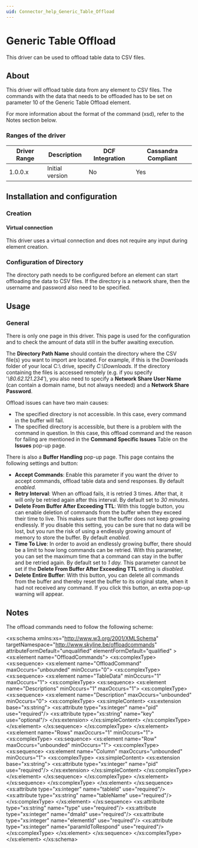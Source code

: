 ```yaml
---
uid: Connector_help_Generic_Table_Offload
---
```


# Generic Table Offload

This driver can be used to offload table data to CSV files.

## About

This driver will offload table data from any element to CSV files. The commands with the data that needs to be offloaded has to be set on parameter 10 of the Generic Table Offload element.

For more information about the format of the command (xsd), refer to the Notes section below.

### Ranges of the driver

| **Driver Range** | **Description** | **DCF Integration** | **Cassandra Compliant** |
|------------------|-----------------|---------------------|-------------------------|
| 1.0.0.x          | Initial version | No                  | Yes                     |

## Installation and configuration

### Creation

#### Virtual connection

This driver uses a virtual connection and does not require any input during element creation.

### Configuration of Directory

The directory path needs to be configured before an element can start offloading the data to CSV files. If the directory is a network share, then the username and password also need to be specified.

## Usage

### General

There is only one page in this driver. This page is used for the configuration and to check the amount of data still in the buffer awaiting execution.

The **Directory Path Name** should contain the directory where the CSV file(s) you want to import are located. For example, if this is the Downloads folder of your local C:\\ drive, specify *C:\Downloads*. If the directory containing the files is accessed remotely (e.g. if you specify '*\\80.62.121.234'*), you also need to specify a **Network Share User Name** (can contain a domain name, but not always needed) and a **Network Share Password**.

Offload issues can have two main causes:

- The specified directory is not accessible. In this case, every command in the buffer will fail.
- The specified directory is accessible, but there is a problem with the command in question. In this case, this offload command and the reason for failing are mentioned in the **Command Specific Issues** Table on the **Issues** pop-up page.

There is also a **Buffer Handling** pop-up page. This page contains the following settings and button:

- **Accept Commands**: Enable this parameter if you want the driver to accept commands, offload table data and send responses. By default *enabled.*
- **Retry Interval**: When an offload fails, it is retried 3 times. After that, it will only be retried again after this interval. By default set to *30 minutes*.
- **Delete From Buffer After Exceeding TTL**: With this toggle button, you can enable deletion of commands from the buffer when they exceed their time to live. This makes sure that the buffer does not keep growing endlessly. If you disable this setting, you can be sure that no data will be lost, but you run the risk of using a endlessly growing amount of memory to store the buffer. By default *enabled*.
- **Time To Live**: In order to avoid an endlessly growing buffer, there should be a limit to how long commands can be retried. With this parameter, you can set the maximum time that a command can stay in the buffer and be retried again. By default set to *1 day.* This parameter cannot be set if the **Delete From Buffer After Exceeding TTL** setting is *disabled*.
- **Delete Entire Buffer**: With this button, you can delete all commands from the buffer and thereby reset the buffer to its original state, when it had not received any command. If you click this button, an extra pop-up warning will appear.

## Notes

The offload commands need to follow the following scheme:

\<xs:schema xmlns:xs="http://www.w3.org/2001/XMLSchema" targetNamespace="<http://www.skyline.be/offloadcommands>" attributeFormDefault="unqualified" elementFormDefault="qualified" \>
\<xs:element name="OffloadCommands"\>
\<xs:complexType\>
\<xs:sequence\>
\<xs:element name="OffloadCommand" maxOccurs="unbounded" minOccurs="0"\>
\<xs:complexType\>
\<xs:sequence\>
\<xs:element name="TableData" minOccurs="1" maxOccurs="1"\>
\<xs:complexType\>
\<xs:sequence\>
\<xs:element name="Descriptions" minOccurs="1" maxOccurs="1"\>
\<xs:complexType\>
\<xs:sequence\>
\<xs:element name="Description" maxOccurs="unbounded" minOccurs="0"\>
\<xs:complexType\>
\<xs:simpleContent\>
\<xs:extension base="xs:string"\>
\<xs:attribute type="xs:integer" name="pid" use="required"/\>
\<xs:attribute type="xs:string" name="key" use="optional"/\>
\</xs:extension\>
\</xs:simpleContent\>
\</xs:complexType\>
\</xs:element\>
\</xs:sequence\>
\</xs:complexType\>
\</xs:element\>
\<xs:element name="Rows" maxOccurs="1" minOccurs="1"\>
\<xs:complexType\>
\<xs:sequence\>
\<xs:element name="Row" maxOccurs="unbounded" minOccurs="1"\>
\<xs:complexType\>
\<xs:sequence\>
\<xs:element name="Column" maxOccurs="unbounded" minOccurs="1"\>
\<xs:complexType\>
\<xs:simpleContent\>
\<xs:extension base="xs:string"\>
\<xs:attribute type="xs:integer" name="pid" use="required"/\>
\</xs:extension\>
\</xs:simpleContent\>
\</xs:complexType\>
\</xs:element\>
\</xs:sequence\>
\</xs:complexType\>
\</xs:element\>
\</xs:sequence\>
\</xs:complexType\>
\</xs:element\>
\</xs:sequence\>
\<xs:attribute type="xs:integer" name="tableId" use="required"/\>
\<xs:attribute type="xs:string" name="tableName" use="required"/\>
\</xs:complexType\>
\</xs:element\>
\</xs:sequence\>
\<xs:attribute type="xs:string" name="type" use="required"/\>
\<xs:attribute type="xs:integer" name="dmaId" use="required"/\>
\<xs:attribute type="xs:integer" name="elementId" use="required"/\>
\<xs:attribute type="xs:integer" name="paramIdToRespond" use="required"/\>
\</xs:complexType\>
\</xs:element\>
\</xs:sequence\>
\</xs:complexType\>
\</xs:element\>
\</xs:schema\>
